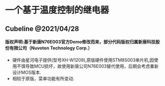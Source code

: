 # 一个基于温度控制的继电器  
## Cubeline @2021/04/28
#### 版权声明:基于新唐N76E003官方Demo修改而来，部分代码版权归属**新唐科技股份有限公司（Nuvoton Technology Corp.）**
* 硬件由星河电子提供(型号XH-W1209),原版硬件使用STM8S003单片机,因使用不慎导致MCU损坏，故使用新唐公司N76E003替代使用，后期会考虑重新设计MOS版本.
* 相较于原版，菜单功能有所变动.